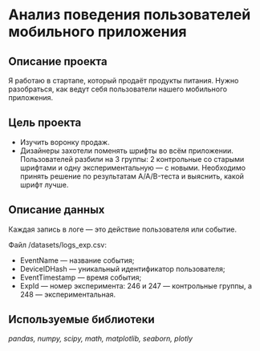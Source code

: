 # Анализ поведения пользователей мобильного приложения

## Описание проекта

Я работаю в стартапе, который продаёт продукты питания. Нужно разобраться, как ведут себя пользователи нашего мобильного приложения. 

## Цель проекта

* Изучить воронку продаж. 
* Дизайнеры захотели поменять шрифты во всём приложении. Пользователей разбили на 3 группы: 2 контрольные со старыми шрифтами и одну экспериментальную — с новыми. Необходимо принять решение по результатам A/A/B-теста и выяснить, какой шрифт лучше.  

## Описание данных

Каждая запись в логе — это действие пользователя или событие.

Файл /datasets/logs_exp.csv:
* EventName — название события;
* DeviceIDHash — уникальный идентификатор пользователя;
* EventTimestamp — время события;
* ExpId — номер эксперимента: 246 и 247 — контрольные группы, а 248 — экспериментальная.

## Используемые библиотеки

*pandas, numpy, scipy, math, matplotlib, seaborn, plotly*
